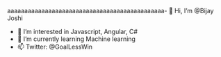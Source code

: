 aaaaaaaaaaaaaaaaaaaaaaaaaaaaaaaaaaaaaaaaaaaaaa- 👋 Hi, I’m @Bijay Joshi
- 👀 I’m interested in Javascript, Angular, C#
- 🌱 I’m currently learning Machine learning
- 📫 Twitter: @GoalLessWin

<!---
bijay-mentorfriends/bijay-mentorfriends is a ✨ special ✨ repository because its `README.md` (this file) appears on your GitHub profile.
You can click the Preview link to take a look at your changes.
--->
